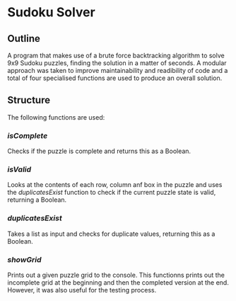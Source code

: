 # Sudoku Solver

## Outline

A program that makes use of a brute force backtracking algorithm to solve 9x9 Sudoku puzzles, finding the solution in a matter of seconds. A modular approach was taken to improve maintainability and readibility of code and a total of four specialised functions are used to produce an overall solution.

## Structure

The following functions are used:

### _isComplete_

Checks if the puzzle is complete and returns this as a Boolean.

### _isValid_

Looks at the contents of each row, column anf box in the puzzle and uses the _duplicatesExist_ function to check if the current puzzle state is valid, returning a Boolean.

### _duplicatesExist_

Takes a list as input and checks for duplicate values, returning this as a Boolean.

### _showGrid_

Prints out a given puzzle grid to the console. This functionns prints out the incomplete grid at the beginning and then the completed version at the end. However, it was also useful for the testing process.

